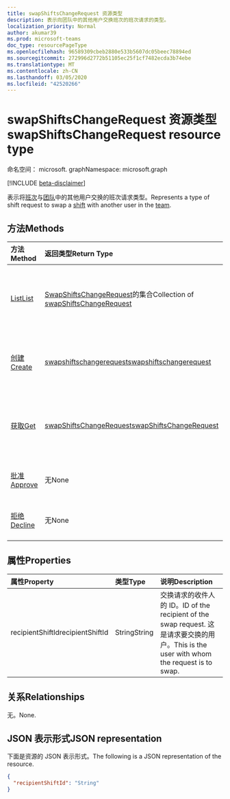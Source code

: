 ```yaml
---
title: swapShiftsChangeRequest 资源类型
description: 表示向团队中的其他用户交换班次的班次请求的类型。
localization_priority: Normal
author: akumar39
ms.prod: microsoft-teams
doc_type: resourcePageType
ms.openlocfilehash: 96589309cbeb2880e533b5607dc05beec78894ed
ms.sourcegitcommit: 272996d2772b51105ec25f1cf7482ecda3b74ebe
ms.translationtype: MT
ms.contentlocale: zh-CN
ms.lasthandoff: 03/05/2020
ms.locfileid: "42520266"
---
```

# <a name="swapshiftschangerequest-resource-type"></a><span data-ttu-id="9638b-103">swapShiftsChangeRequest 资源类型</span><span class="sxs-lookup"><span data-stu-id="9638b-103">swapShiftsChangeRequest resource type</span></span>

<span data-ttu-id="9638b-104">命名空间： microsoft. graph</span><span class="sxs-lookup"><span data-stu-id="9638b-104">Namespace: microsoft.graph</span></span>

[!INCLUDE [beta-disclaimer](../../includes/beta-disclaimer.md)]

<span data-ttu-id="9638b-105">表示将[班次](../resources/shift.md)与[团队](../resources/team.md)中的其他用户交换的班次请求类型。</span><span class="sxs-lookup"><span data-stu-id="9638b-105">Represents a type of shift request to swap a [shift](../resources/shift.md) with another user in the [team](../resources/team.md).</span></span>

## <a name="methods"></a><span data-ttu-id="9638b-106">方法</span><span class="sxs-lookup"><span data-stu-id="9638b-106">Methods</span></span>

| <span data-ttu-id="9638b-107">方法</span><span class="sxs-lookup"><span data-stu-id="9638b-107">Method</span></span>       | <span data-ttu-id="9638b-108">返回类型</span><span class="sxs-lookup"><span data-stu-id="9638b-108">Return Type</span></span> | <span data-ttu-id="9638b-109">说明</span><span class="sxs-lookup"><span data-stu-id="9638b-109">Description</span></span> |
|:-------------|:------------|:------------|
| [<span data-ttu-id="9638b-110">List</span><span class="sxs-lookup"><span data-stu-id="9638b-110">List</span></span>](../api/swapshiftschangerequest-list.md) | <span data-ttu-id="9638b-111">[SwapShiftsChangeRequest](swapshiftschangerequest.md)的集合</span><span class="sxs-lookup"><span data-stu-id="9638b-111">Collection of [swapShiftsChangeRequest](swapshiftschangerequest.md)</span></span> | <span data-ttu-id="9638b-112">列出团队中的**swapShiftsChangeRequest**对象的属性和关系。</span><span class="sxs-lookup"><span data-stu-id="9638b-112">List the properties and relationships of **swapShiftsChangeRequest** objects in a team.</span></span> |
| [<span data-ttu-id="9638b-113">创建</span><span class="sxs-lookup"><span data-stu-id="9638b-113">Create</span></span>](../api/swapshiftschangerequest-post.md) | [<span data-ttu-id="9638b-114">swapshiftschangerequest</span><span class="sxs-lookup"><span data-stu-id="9638b-114">swapshiftschangerequest</span></span>](swapshiftschangerequest.md) | <span data-ttu-id="9638b-115">创建 swapshiftschangerequest 对象的实例。</span><span class="sxs-lookup"><span data-stu-id="9638b-115">Create an instance of an swapshiftschangerequest object.</span></span> |
| [<span data-ttu-id="9638b-116">获取</span><span class="sxs-lookup"><span data-stu-id="9638b-116">Get</span></span>](../api/swapshiftschangerequest-get.md) | [<span data-ttu-id="9638b-117">swapShiftsChangeRequest</span><span class="sxs-lookup"><span data-stu-id="9638b-117">swapShiftsChangeRequest</span></span>](swapshiftschangerequest.md) | <span data-ttu-id="9638b-118">读取**swapShiftsChangeRequest**对象的属性和关系。</span><span class="sxs-lookup"><span data-stu-id="9638b-118">Read the properties and relationships of a **swapShiftsChangeRequest** object.</span></span> |
|[<span data-ttu-id="9638b-119">批准</span><span class="sxs-lookup"><span data-stu-id="9638b-119">Approve</span></span>](../api/swapshiftschangerequest-approve.md)|<span data-ttu-id="9638b-120">无</span><span class="sxs-lookup"><span data-stu-id="9638b-120">None</span></span>|<span data-ttu-id="9638b-121">批准**swapShiftsChangeRequest**。</span><span class="sxs-lookup"><span data-stu-id="9638b-121">Approve a **swapShiftsChangeRequest**.</span></span> |
|[<span data-ttu-id="9638b-122">拒绝</span><span class="sxs-lookup"><span data-stu-id="9638b-122">Decline</span></span>](../api/swapshiftschangerequest-decline.md)|<span data-ttu-id="9638b-123">无</span><span class="sxs-lookup"><span data-stu-id="9638b-123">None</span></span>|<span data-ttu-id="9638b-124">拒绝**swapShiftsChangeRequest**。</span><span class="sxs-lookup"><span data-stu-id="9638b-124">Decline a **swapShiftsChangeRequest**.</span></span>|

## <a name="properties"></a><span data-ttu-id="9638b-125">属性</span><span class="sxs-lookup"><span data-stu-id="9638b-125">Properties</span></span>

| <span data-ttu-id="9638b-126">属性</span><span class="sxs-lookup"><span data-stu-id="9638b-126">Property</span></span>     | <span data-ttu-id="9638b-127">类型</span><span class="sxs-lookup"><span data-stu-id="9638b-127">Type</span></span>        | <span data-ttu-id="9638b-128">说明</span><span class="sxs-lookup"><span data-stu-id="9638b-128">Description</span></span> |
|:-------------|:------------|:------------|
|<span data-ttu-id="9638b-129">recipientShiftId</span><span class="sxs-lookup"><span data-stu-id="9638b-129">recipientShiftId</span></span>|<span data-ttu-id="9638b-130">String</span><span class="sxs-lookup"><span data-stu-id="9638b-130">String</span></span>|<span data-ttu-id="9638b-131">交换请求的收件人的 ID。</span><span class="sxs-lookup"><span data-stu-id="9638b-131">ID of the recipient of the swap request.</span></span> <span data-ttu-id="9638b-132">这是请求要交换的用户。</span><span class="sxs-lookup"><span data-stu-id="9638b-132">This is the user with whom the request is to swap.</span></span>|

## <a name="relationships"></a><span data-ttu-id="9638b-133">关系</span><span class="sxs-lookup"><span data-stu-id="9638b-133">Relationships</span></span>

<span data-ttu-id="9638b-134">无。</span><span class="sxs-lookup"><span data-stu-id="9638b-134">None.</span></span>

## <a name="json-representation"></a><span data-ttu-id="9638b-135">JSON 表示形式</span><span class="sxs-lookup"><span data-stu-id="9638b-135">JSON representation</span></span>

<span data-ttu-id="9638b-136">下面是资源的 JSON 表示形式。</span><span class="sxs-lookup"><span data-stu-id="9638b-136">The following is a JSON representation of the resource.</span></span>

<!-- {
  "blockType": "resource",
  "optionalProperties": [

  ],
  "@odata.type": "microsoft.graph.swapShiftsChangeRequest",
  "baseType": ""
}-->

```json
{
  "recipientShiftId": "String"
}
```

<!-- uuid: 16cd6b66-4b1a-43a1-adaf-3a886856ed98
2019-02-04 14:57:30 UTC -->
<!-- {
  "type": "#page.annotation",
  "description": "swapShiftsChangeRequest resource",
  "keywords": "",
  "section": "documentation",
  "tocPath": ""
}-->
